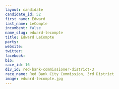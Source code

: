 ```yaml
---
layout: candidate
candidate_id: 52
first_name: Edward
last_name: LeCompte
incumbent: false
name_slug: edward-lecompte
title: Edward LeCompte
party: 
website: 
twitter: 
facebook: 
bio: 
race_id: 16
div_id: red-bank-commissioner-district-3
race_name: Red Bank City Commission, 3rd District
image: edward-lecompte.jpg
---
```

